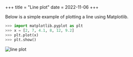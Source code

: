 +++
title = "Line plot"
date = 2022-11-06
+++

Below is a simple example of plotting a line using Matplotlib.

```python
>>> import matplotlib.pyplot as plt
>>> x = [2, 7, 4.1, 8, 12, 9.2]
>>> plt.plot(x)
>>> plt.show()
```

<p><img src="/img/matplotlib-line.png" style="max-width:100%;" alt="line plot"></p>
